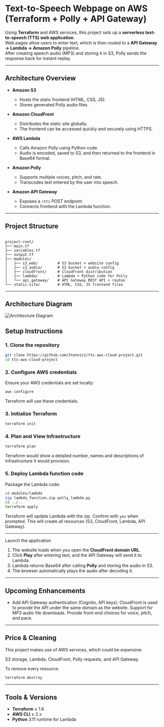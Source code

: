 # Text-to-Speech Webpage on AWS (Terraform + Polly + API Gateway)

Using **Terraform** and AWS services, this project sets up a **serverless text-to-speech (TTS) web application**.  
Web pages allow users to enter text, which is then routed to a **API Gateway → Lambda → Amazon Polly** pipeline.  
After creating speech audio (MP3) and storing it in S3, Polly sends the response back for instant replay.

---

## Architecture Overview

- **Amazon S3**  
  - Hosts the static frontend (HTML, CSS, JS).  
  - Stores generated Polly audio files.  

- **Amazon CloudFront**  
  - Distributes the static site globally.  
  - The frontend can be accessed quickly and securely using HTTPS.  

- **AWS Lambda**    
  - Calls Amazon Polly using Python code.  
  - Audio is encoded, saved to S3, and then returned to the frontend in Base64 format.   

- **Amazon Polly**   
  - Supports multiple voices, pitch, and rate.  
  - Transcodes text entered by the user into speech.

- **Amazon API Gateway**  
  - Exposes a `/tts` POST endpoint.  
  - Connects frontend with the Lambda function.  

---

##  Project Structure

```

project-root/
├── main.tf
├── variables.tf
├── output.tf
├── modules/
│   ├── s3_web/         # S3 bucket + website config
│   ├── s3_audio/       # S3 bucket + audio config
│   ├── cloudfront/     # CloudFront distribution
│   ├── lambda/         # Lambda + Python code for Polly
│   └── api_gateway/    # API Gateway REST API + routes
└── static-site/        # HTML, CSS, JS frontend files

````

---
## Architecture Diagram 
![Architecture Diagram](./polly_architecturediagram/Text_to_speechproj.drawio.png) 

##  Setup Instructions

### 1. Clone the repository

```bash
git clone https://github.com/Stennis1/tts-aws-cloud-project.git
cd tts-aws-cloud-project
````

### 2. Configure AWS credentials

Ensure your AWS credentials are set locally:

```bash
aws configure
```

Terraform will use these credentials.

### 3. Initialize Terraform

```bash
terraform init
```

### 4. Plan and View Infrastructure

```bash
terraform plan
```

Terraform would show a detailed number, names and descriptions of infrastructure it would provision.

### 5. Deploy Lambda function code

Package the Lambda code:

```bash
cd modules/lambda
zip lambda_function.zip polly_lambda.py
cd ../..
terraform apply
```

Terraform will update Lambda with the zip.
Confirm with `yes` when prompted.
This will create all resources (S3, CloudFront, Lambda, API Gateway).

---

Launch the application

1. The website loads when you open the **CloudFront domain URL**.
2. Click **Play** after entering text, and the API Gateway will send it to Lambda.
3. Lambda returns Base64 after calling **Polly** and storing the audio in S3.
4. The browser automatically plays the audio after decoding it.

---

## Upcoming Enhancements

- Add API Gateway authentication (Cognito, API keys).
CloudFront is used to provide the API under the same domain as the website.
Support for MP3 audio file downloads.
Provide front-end choices for voice, pitch, and pace.

---

## Price & Cleaning

This project makes use of AWS services, which could be expensive:

S3 storage, Lambda, CloudFront, Polly requests, and API Gateway.

To remove every resource:

```bash
terraform destroy
```

---

##  Tools & Versions

- **Terraform** ≥ 1.6
- **AWS CLI** ≥ 2.x
- **Python** 3.11 runtime for Lambda